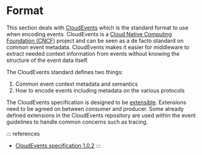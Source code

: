 # Format

This section deals with [CloudEvents](https://cloudevents.io/) which is the standard format to use when encoding events.
CloudEvents is a [Cloud Native Computing Foundation (CNCF)](https://www.cncf.io/) project and can be seen as a de facto standard on common event metadata. CloudEvents makes it easier for middleware to extract needed context information from events without knowing the structure of the event data itself.

The CloudEvents standard defines two things:

1. Common event context metadata and semantics
2. How to encode events including metadata on the various protocols

The CloudEvents specification is designed to be [extensible](https://github.com/cloudevents/spec/blob/main/cloudevents/documented-extensions.md). Extensions need to be agreed on between consumer and producer. Some already defined extensions in the CloudEvents repository are used within the event guidelines to handle common concerns such as tracing.

::: references

- [CloudEvents specification 1.0.2](https://github.com/cloudevents/spec/blob/v1.0.2/cloudevents/spec.md)
  :::
